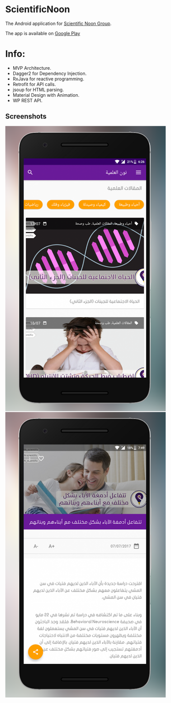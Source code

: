 # ScientificNoon
The Android application for [Scientific Noon Group](http://n-scientific.org/).

The app is available on [Google Play](https://play.google.com/store/apps/details?id=org.n_scientific.scientificnoon)

# Info:
  * MVP Architecture. 
  * Dagger2 for Dependency Injection. 
  * RxJava for reactive programming.
  * Retrofit for API calls.
  * jsoup for HTML parsing. 
  * Material Design with Animation.
  * WP REST API.


## Screenshots

![alt text](https://github.com/mAlaliSy/ScientificNoon/raw/master/screenshot.png "Screenshot 1")
![alt text](https://github.com/mAlaliSy/ScientificNoon/raw/master/screenshot2.png "Screenshot 2")
